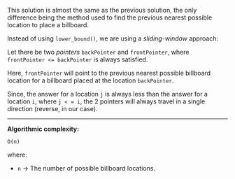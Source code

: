 This solution is almost the same as the previous solution, the only difference being the method used to find the previous nearest possible location to place a billboard.

Instead of using `lower_bound()`, we are using a *sliding-window* approach:

Let there be two *pointers* `backPointer` and `frontPointer`, where `frontPointer <= backPointer` is always satisfied.

Here, `frontPointer` will point to the previous nearest possible billboard location for a billboard placed at the location `backPointer`.

Since, the answer for a location `j` is always less than the answer for a location `i`, where `j < = i`, the 2 pointers will always travel in a single direction (reverse, in our case). 

-----

**Algorithmic complexity:**

```
O(n)
```

where:

 - `n` -> The number of possible billboard locations.
